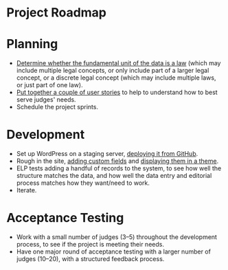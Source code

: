 # Project Roadmap

# Planning

* [Determine whether the fundamental unit of the data is a law](https://github.com/electionlaw/eBenchbook/issues/18) (which may include multiple legal concepts, or only include part of a larger legal concept, or a discrete legal concept (which may include multiple laws, or just part of one law).
* [Put together a couple of user stories](https://github.com/electionlaw/eBenchbook/issues/8) to help to understand how to best serve judges' needs.
* Schedule the project sprints.

# Development

* Set up WordPress on a staging server, [deploying it from GitHub](https://github.com/electionlaw/eBenchbook/issues/20).
* Rough in the site, [adding custom fields](https://github.com/electionlaw/eBenchbook/issues/21) and [displaying them in a theme](https://github.com/electionlaw/eBenchbook/issues/22).
* ELP tests adding a handful of records to the system, to see how well the structure matches the data, and how well the data entry and editorial process matches how they want/need to work.
* Iterate.

# Acceptance Testing

* Work with a small number of judges (3–5) throughout the development process, to see if the project is meeting their needs.
* Have one major round of acceptance testing with a larger number of judges (10–20), with a structured feedback process.
